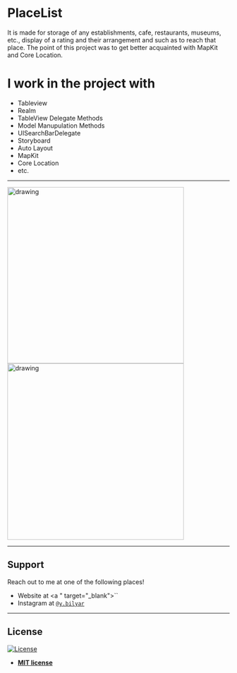 # PlaceList

It is made for storage of any establishments, cafe, restaurants, museums, etc., display of a rating and their arrangement and such as to reach that place. 
The point of this project was to get better acquainted with MapKit and Core Location. 


# I work in the project with




- Tableview
- Realm 
- TableView Delegate Methods
- Model Manupulation Methods
- UISearchBarDelegate
- Storyboard
- Auto Layout
- MapKit
- Core Location
- etc.





---
<img src="https://i.imgur.com/CtHKRyZ.png" alt="drawing" width="400"/>
<img src="https://i.imgur.com/zlfNuYj.png" alt="drawing" width="400"/>





---

## Support

Reach out to me at one of the following places!

- Website at <a " target="_blank">``</a>
- Instagram at <a href="https://www.instagram.com/y.bilyar/" target="_blank">`@y.bilyar`</a>


---



## License

[![License](http://img.shields.io/:license-mit-blue.svg?style=flat-square)](http://badges.mit-license.org)

- **[MIT license](http://opensource.org/licenses/mit-license.php)**


